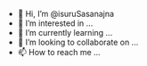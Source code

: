 - 👋 Hi, I’m @isuruSasanajna
- 👀 I’m interested in ...
- 🌱 I’m currently learning ...
- 💞️ I’m looking to collaborate on ...
- 📫 How to reach me ...

<!---
isuruSasanajna/isuruSasanajna is a ✨ special ✨ repository because its `README.md` (this file) appears on your GitHub profile.
You can click the Preview link to take a look at your changes.
--->

